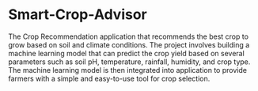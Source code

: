 # Smart-Crop-Advisor
The Crop Recommendation application that recommends the best crop to grow based on soil and climate conditions. The project involves building a machine learning model that can predict the crop yield based on several parameters such as soil pH, temperature, rainfall, humidity, and crop type. The machine learning model is then integrated into application to provide farmers with a simple and easy-to-use tool for crop selection.
